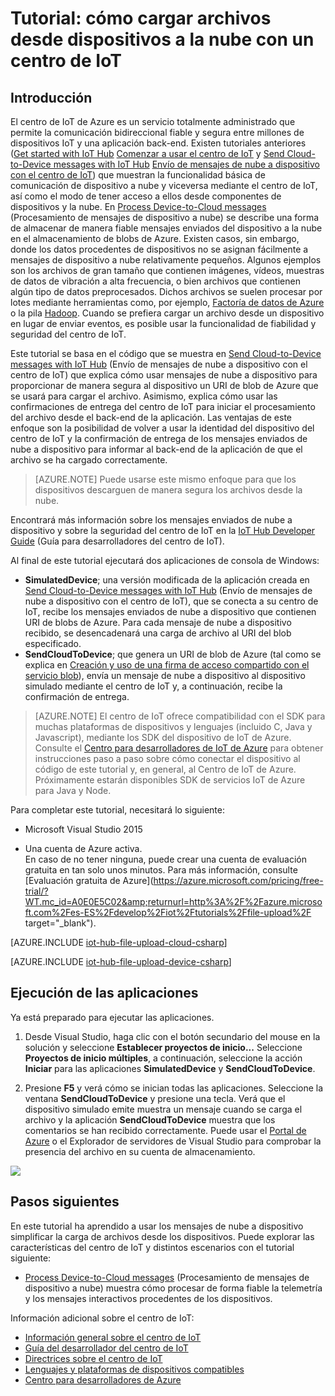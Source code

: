 <properties
	pageTitle="Carga de archivos desde dispositivos mediante el centro de IoT | Microsoft Azure"
	description="Siga este tutorial para aprender a cargar archivos desde dispositivos con el centro de IoT de Azure con C#."
	services="iot-hub"
	documentationCenter=".net"
	authors="fsautomata"
	manager="timlt"
	editor=""/>

<tags
     ms.service="iot-hub"
     ms.devlang="dotnet"
     ms.topic="article"
     ms.tgt_pltfrm="na"
     ms.workload="na"
     ms.date="09/29/2015"
     ms.author="elioda"/>

# Tutorial: cómo cargar archivos desde dispositivos a la nube con un centro de IoT

## Introducción

El centro de IoT de Azure es un servicio totalmente administrado que permite la comunicación bidireccional fiable y segura entre millones de dispositivos IoT y una aplicación back-end. Existen tutoriales anteriores ([Get started with IoT Hub] [Comenzar a usar el centro de IoT] y [Send Cloud-to-Device messages with IoT Hub] [Envío de mensajes de nube a dispositivo con el centro de IoT]) que muestran la funcionalidad básica de comunicación de dispositivo a nube y viceversa mediante el centro de IoT, así como el modo de tener acceso a ellos desde componentes de dispositivos y la nube. En [Process Device-to-Cloud messages] (Procesamiento de mensajes de dispositivo a nube) se describe una forma de almacenar de manera fiable mensajes enviados del dispositivo a la nube en el almacenamiento de blobs de Azure. Existen casos, sin embargo, donde los datos procedentes de dispositivos no se asignan fácilmente a mensajes de dispositivo a nube relativamente pequeños. Algunos ejemplos son los archivos de gran tamaño que contienen imágenes, vídeos, muestras de datos de vibración a alta frecuencia, o bien archivos que contienen algún tipo de datos preprocesados. Dichos archivos se suelen procesar por lotes mediante herramientas como, por ejemplo, [Factoría de datos de Azure] o la pila [Hadoop]. Cuando se prefiera cargar un archivo desde un dispositivo en lugar de enviar eventos, es posible usar la funcionalidad de fiabilidad y seguridad del centro de IoT.

Este tutorial se basa en el código que se muestra en [Send Cloud-to-Device messages with IoT Hub] (Envío de mensajes de nube a dispositivo con el centro de IoT) que explica cómo usar mensajes de nube a dispositivo para proporcionar de manera segura al dispositivo un URI de blob de Azure que se usará para cargar el archivo. Asimismo, explica cómo usar las confirmaciones de entrega del centro de IoT para iniciar el procesamiento del archivo desde el back-end de la aplicación. Las ventajas de este enfoque son la posibilidad de volver a usar la identidad del dispositivo del centro de IoT y la confirmación de entrega de los mensajes enviados de nube a dispositivo para informar al back-end de la aplicación de que el archivo se ha cargado correctamente.

> [AZURE.NOTE] Puede usarse este mismo enfoque para que los dispositivos descarguen de manera segura los archivos desde la nube.

Encontrará más información sobre los mensajes enviados de nube a dispositivo y sobre la seguridad del centro de IoT en la [IoT Hub Developer Guide] (Guía para desarrolladores del centro de IoT).

Al final de este tutorial ejecutará dos aplicaciones de consola de Windows:

* **SimulatedDevice**; una versión modificada de la aplicación creada en [Send Cloud-to-Device messages with IoT Hub] (Envío de mensajes de nube a dispositivo con el centro de IoT), que se conecta a su centro de IoT, recibe los mensajes enviados de nube a dispositivo que contienen URI de blobs de Azure. Para cada mensaje de nube a dispositivo recibido, se desencadenará una carga de archivo al URI del blob especificado.
* **SendCloudToDevice**; que genera un URI de blob de Azure (tal como se explica en [Creación y uso de una firma de acceso compartido con el servicio blob](../storage/storage-dotnet-shared-access-signature-part-2.md)), envía un mensaje de nube a dispositivo al dispositivo simulado mediante el centro de IoT y, a continuación, recibe la confirmación de entrega.

> [AZURE.NOTE] El centro de IoT ofrece compatibilidad con el SDK para muchas plataformas de dispositivos y lenguajes (incluido C, Java y Javascript), mediante los SDK del dispositivo de IoT de Azure. Consulte el [Centro para desarrolladores de IoT de Azure] para obtener instrucciones paso a paso sobre cómo conectar el dispositivo al código de este tutorial y, en general, al Centro de IoT de Azure. Próximamente estarán disponibles SDK de servicios IoT de Azure para Java y Node.

Para completar este tutorial, necesitará lo siguiente:

+ Microsoft Visual Studio 2015

+ Una cuenta de Azure activa. <br/>En caso de no tener ninguna, puede crear una cuenta de evaluación gratuita en tan solo unos minutos. Para más información, consulte [Evaluación gratuita de Azure](https://azure.microsoft.com/pricing/free-trial/?WT.mc_id=A0E0E5C02&amp;returnurl=http%3A%2F%2Fazure.microsoft.com%2Fes-ES%2Fdevelop%2Fiot%2Ftutorials%2Ffile-upload%2F target="\_blank").


[AZURE.INCLUDE [iot-hub-file-upload-cloud-csharp](../../includes/iot-hub-file-upload-cloud-csharp.md)]


[AZURE.INCLUDE [iot-hub-file-upload-device-csharp](../../includes/iot-hub-file-upload-device-csharp.md)]

## Ejecución de las aplicaciones

Ya está preparado para ejecutar las aplicaciones.

1.  Desde Visual Studio, haga clic con el botón secundario del mouse en la solución y seleccione **Establecer proyectos de inicio...** Seleccione **Proyectos de inicio múltiples**, a continuación, seleccione la acción **Iniciar** para las aplicaciones **SimulatedDevice** y **SendCloudToDevice**.

2.  Presione **F5** y verá cómo se inician todas las aplicaciones. Seleccione la ventana **SendCloudToDevice** y presione una tecla. Verá que el dispositivo simulado emite muestra un mensaje cuando se carga el archivo y la aplicación **SendCloudToDevice** muestra que los comentarios se han recibido correctamente. Puede usar el [Portal de Azure] o el Explorador de servidores de Visual Studio para comprobar la presencia del archivo en su cuenta de almacenamiento.

  ![][50]


## Pasos siguientes

En este tutorial ha aprendido a usar los mensajes de nube a dispositivo simplificar la carga de archivos desde los dispositivos. Puede explorar las características del centro de IoT y distintos escenarios con el tutorial siguiente:

- [Process Device-to-Cloud messages] (Procesamiento de mensajes de dispositivo a nube) muestra cómo procesar de forma fiable la telemetría y los mensajes interactivos procedentes de los dispositivos.

Información adicional sobre el centro de IoT:

* [Información general sobre el centro de IoT]
* [Guía del desarrollador del centro de IoT]
* [Directrices sobre el centro de IoT]
* [Lenguajes y plataformas de dispositivos compatibles][Supported devices]
* [Centro para desarrolladores de Azure]

<!-- Images. -->

[50]: ./media/iot-hub-csharp-csharp-file-upload/run-apps1.png

<!-- Links -->

[Envío de mensajes de nube a dispositivo con el Centro de IoT]: iot-hub-csharp-csharp-c2d.md

[Portal de Azure]: https://portal.azure.com/

[Factoría de datos de Azure]: https://azure.microsoft.com/es-ES/documentation/services/data-factory/
[Hadoop]: https://azure.microsoft.com/es-ES/documentation/services/hdinsight/

[Comenzar a usar el centro de IoT]: iot-hub-csharp-csharp-getstarted.md
[Send Cloud-to-Device messages with IoT Hub]: iot-hub-csharp-csharp-c2d.md
[Process Device-to-Cloud messages]: iot-hub-csharp-csharp-process-d2c.md
[Uploading files from devices]: iot-hub-csharp-csharp-file-upload.md

[Información general sobre el centro de IoT]: iot-hub-what-is-iot-hub.md
[Directrices sobre el centro de IoT]: iot-hub-guidance.md
[IoT Hub Developer Guide]: iot-hub-devguide.md
[Guía del desarrollador del centro de IoT]: iot-hub-devguide.md
[IoT Hub Supported Devices]: iot-hub-supported-devices.md
[Get started with IoT Hub]: iot-hub-csharp-csharp-getstarted.md
[Supported devices]: https://github.com/Azure/azure-iot-sdks/blob/master/doc/tested_configurations.md
[Centro para desarrolladores de Azure]: http://www.azure.com/develop/iot
[Centro para desarrolladores de IoT de Azure]: http://www.azure.com/develop/iot

<!---HONumber=AcomDC_0128_2016-->